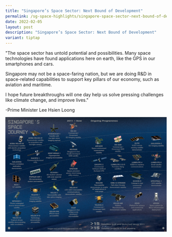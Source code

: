 ```yaml
---
title: "Singapore’s Space Sector: Next Bound of Development"
permalink: /sg-space-highlights/singapore-space-sector-next-bound-of-development/
date: 2022-02-05
layout: post
description: "Singapore’s Space Sector: Next Bound of Development"
variant: tiptap
---
```

"The space sector has untold potential and possibilities. Many space technologies have found applications here on earth, like the GPS in our smartphones and cars. 

Singapore may not be a space-faring nation, but we are doing R&D in space-related capabilities to support key pillars of our economy, such as aviation and maritime. 

I hope future breakthroughs will one day help us solve pressing challenges like climate change, and improve lives."

-Prime Minister Lee Hsien Loong

![Ecosystem Highlight 2](/images/space%20ecosystem%20highlight%202.png)